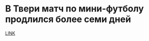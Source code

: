 # В Твери матч по мини-футболу продлился более семи дней



[LINK](https://varlamov.ru/1917064.html)